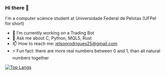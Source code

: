 ### Hi there 👋

I'm a computer science student at Universidade Federal de Pelotas (UFPel for short)

<!-- 
**JelsonRodrigues/JelsonRodrigues** is a ✨ _special_ ✨ repository because its `README.md` (this file) appears on your GitHub profile.

Here are some ideas to get you started:
-->

- 🔭 I’m currently working on a Trading Bot
- 💬 Ask me about C, Python, MQL5, Rust
- 📫 How to reach me: jelsonrodrigues25@gmail.com
- ⚡ Fun fact: there are more real numbers between 0 and 1, than all natural numbers together

[![Top Langs](https://github-readme-stats.vercel.app/api/top-langs/?username=JelsonRodrigues&langs_count=6&layout=compact)](https://github.com/JelsonRodrigues/github-readme-stats)

